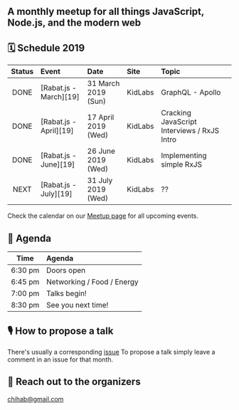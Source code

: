## A monthly meetup for all things JavaScript, Node.js, and the modern web

## 🗓 Schedule 2019

 Status | Event   | Date                         | Site  | Topic |
:------:|:--------|:-----------------------------|:-------|:--------|
 DONE | [Rabat.js - March][19] | 31 March 2019 (Sun)  | KidLabs | GraphQL - Apollo
 DONE | [Rabat.js - April][19] | 17 April 2019 (Wed)  | KidLabs | Cracking JavaScript Interviews / RxJS Intro
 DONE | [Rabat.js - June][19] | 26 June 2019 (Wed)  | KidLabs | Implementing simple RxJS
 NEXT | [Rabat.js - July][19] | 31 July 2019 (Wed)  | KidLabs | ??
 
Check the calendar on our [Meetup page](https://www.meetup.com/Rabat-JS/events/) for all upcoming events.

## 📅 Agenda

Time   | Agenda
------ | :-----
6:30 pm | Doors open
6:45 pm | Networking / Food / Energy
7:00 pm | Talks begin!
8:30 pm | See you next time!


## 🎙 How to propose a talk

There's usually a corresponding [issue](https://github.com/rabatjs/meetups/issues)
To propose a talk simply leave a comment in an issue for that month.


## 💬 Reach out to the organizers
chihab@gmail.com
